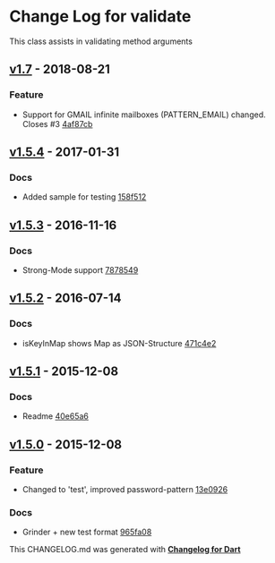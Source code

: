 # Change Log for validate
This class assists in validating method arguments

## [v1.7](http://github.com/mikemitterer/dart-validate/compare/v1.6...v1.7) - 2018-08-21

### Feature
* Support for GMAIL infinite mailboxes (PATTERN_EMAIL) changed. Closes #3 [4af87cb](https://github.com/mikemitterer/dart-validate/commit/4af87cb6c1892421eab1ce27cdfe4c872ddb6ef0)

## [v1.5.4](http://github.com/mikemitterer/dart-validate/compare/v1.5.3...v1.5.4) - 2017-01-31

### Docs
* Added sample for testing [158f512](https://github.com/mikemitterer/dart-validate/commit/158f5124cd9db5913c05e9037a969315c455444d)

## [v1.5.3](http://github.com/mikemitterer/dart-validate/compare/v1.5.2...v1.5.3) - 2016-11-16

### Docs
* Strong-Mode support [7878549](https://github.com/mikemitterer/dart-validate/commit/7878549628d44e64c627cd84d095e1e7bc1567fa)

## [v1.5.2](http://github.com/mikemitterer/dart-validate/compare/v1.5.1...v1.5.2) - 2016-07-14

### Docs
* isKeyInMap shows Map as JSON-Structure [471c4e2](https://github.com/mikemitterer/dart-validate/commit/471c4e2fb5807dc660a00275840f6f00bf4dc947)

## [v1.5.1](http://github.com/mikemitterer/dart-validate/compare/v1.5.0...v1.5.1) - 2015-12-08

### Docs
* Readme [40e65a6](https://github.com/mikemitterer/dart-validate/commit/40e65a60edf84faa8026c9a2dfcf46a46adc9d22)

## [v1.5.0](http://github.com/mikemitterer/dart-validate/compare/v1.4.0...v1.5.0) - 2015-12-08

### Feature
* Changed to 'test', improved password-pattern [13e0926](https://github.com/mikemitterer/dart-validate/commit/13e09267655f9a059ed22fbc89ad525b22a9b98f)

### Docs
* Grinder + new test format [965fa08](https://github.com/mikemitterer/dart-validate/commit/965fa08ca09ac9dae3abeb799b9c44606759fe42)


This CHANGELOG.md was generated with [**Changelog for Dart**](https://pub.dartlang.org/packages/changelog)
